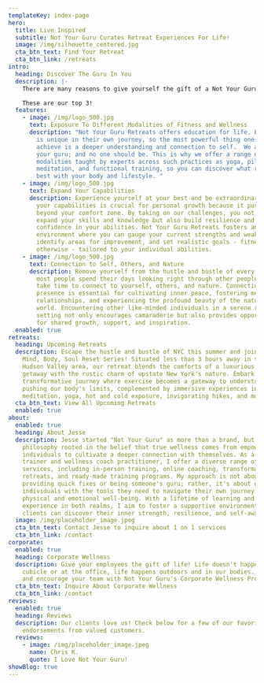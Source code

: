 ```yaml
---
templateKey: index-page
hero:
  title: Live Inspired
  subtitle: Not Your Guru Curates Retreat Experiences For Life!
  image: /img/silhouette_centered.jpg
  cta_btn_text: Find Your Retreat
  cta_btn_link: /retreats
intro:
  heading: Discover The Guru In You
  description: |-
    There are many reasons to give yourself the gift of a Not Your Guru Retreat.

    These are our top 3!
  features:
    - image: /img/logo_500.jpg
      text: Exposure To Different Modalities of Fitness and Wellness
      description: "Not Your Guru Retreats offers education for life. Every individual
        is unique in their own journey, so the most powerful thing one can
        achieve is a deeper understanding and connection to self.  We are not
        your guru; and no one should be. This is why we offer a range of
        modalities taught by experts across such practices as yoga, pilates,
        meditation, and functional training, so you can discover what resonates
        best with your body and lifestyle. "
    - image: /img/logo_500.jpg
      text: Expand Your Capabilities
      description: Experience yourself at your best and be extraordinary. Expanding
        your capabilities is crucial for personal growth because it pushes you
        beyond your comfort zone. By taking on our challenges, you not only
        expand your skills and knowledge but also build resilience and
        confidence in your abilities. Not Your Guru Retreats fosters an
        environment where you can gauge your current strengths and weaknesses,
        identify areas for improvement, and set realistic goals - fitness or
        otherwise - tailored to your individual abilities.
    - image: /img/logo_500.jpg
      text: Connection to Self, Others, and Nature
      description: Remove yourself from the hustle and bustle of every day life, where
        most people spend their days looking right through other people, and
        take time to connect to yourself, others, and nature. Connection and
        presence is essential for cultivating inner peace, fostering meaningful
        relationships, and experiencing the profound beauty of the natural
        world. Encountering other like-minded individuals in a serene retreat
        setting not only encourages camaraderie but also provides opportunities
        for shared growth, support, and inspiration.
  enabled: true
retreats:
  heading: Upcoming Retreats
  description: Escape the hustle and bustle of NYC this summer and join us for our
    Mind, Body, Soul Reset Series! Situated less than 3 hours away in the serene
    Hudson Valley area, our retreat blends the comforts of a luxurious Airbnb
    getaway with the rustic charm of upstate New York's nature. Embark on a
    transformative journey where exercise becomes a gateway to understanding and
    pushing our body's limits, complemented by immersive experiences in
    meditation, yoga, hot and cold exposure, invigorating hikes, and more
  cta_btn_text: View All Upcoming Retreats
  enabled: true
about:
  enabled: true
  heading: About Jesse
  description: Jesse started "Not Your Guru" as more than a brand, but as a
    philosophy rooted in the belief that true wellness comes from empowering
    individuals to cultivate a deeper connection with themselves. As a personal
    trainer and wellness coach practitioner, I offer a diverse range of
    services, including in-person training, online coaching, transformative
    retreats, and ready-made training programs. My approach is not about
    providing quick fixes or being someone's guru; rather, it's about equipping
    individuals with the tools they need to navigate their own journey towards
    physical and emotional well-being. With a lifetime of learning and personal
    experience in both realms, I aim to foster a supportive environment where
    clients can discover their inner strength, resilience, and self-awareness.
  image: /img/placeholder_image.jpeg
  cta_btn_text: Contact Jesse to inquire about 1 on 1 services
  cta_btn_link: /contact
corporate:
  enabled: true
  heading: Corporate Wellness
  description: Give your employees the gift of life! Life doesn't happen in the
    cubicle or at the office, life happens outdoors and in our bodies. Empower
    and encourage your team with Not Your Guru's Corporate Wellness Programs!
  cta_btn_text: Inquire About Corporate Wellness
  cta_btn_link: /contact
reviews:
  enabled: true
  heading: Reviews
  description: Our clients love us! Check below for a few of our favorite
    endorsements from valued customers.
  reviews:
    - image: /img/placeholder_image.jpeg
      name: Chris K.
      quote: I Love Not Your Guru!
showBlog: true
---
```

